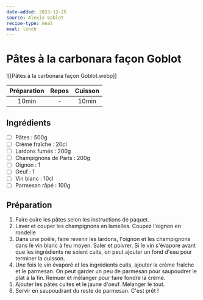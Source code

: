 ```yaml
---
date-added: 2023-12-25
source: Alexis Goblot
recipe-type: meal
meal: lunch
---
```


# Pâtes à la carbonara façon Goblot

![[Pâtes à la carbonara façon Goblot.webp]]

| Préparation | Repos | Cuisson |
|:-----------:|:-----:|:-------:|
|    10min    |   -   |  10min  |

## Ingrédients

- [ ] Pâtes : 500g
- [ ] Crème fraîche : 20cl
- [ ] Lardons fumés : 200g
- [ ] Champignons de Paris : 200g
- [ ] Oignon : 1
- [ ] Oeuf : 1
- [ ] Vin blanc : 10cl
- [ ] Parmesan râpé : 100g

## Préparation

1. Faire cuire les pâtes selon les instructions de paquet.
2. Laver et couper les champignons en lamelles. Coupez l'oignon en rondelle
3. Dans une poêle, faire revenir les lardons, l'oignon et les champignons dans le vin blanc à feu moyen. Saler et poivrer. Si le vin s'évapore avant que les ingrédients ne soient cuits, on peut ajouter un fond d'eau pour terminer la cuisson.
4. Une fois le vin évaporé et les ingrédients cuits, ajouter la crème fraîche et le parmesan. On peut garder un peu de parmesan pour saupoudrer le plat à la fin. Remuer et mélanger pour faire fondre la crème.
5. Ajouter les pâtes cuites et le jaune d'oeuf. Mélanger le tout.
6. Servir en saupoudrant du reste de parmesan. C'est prêt !
